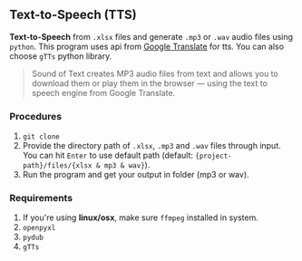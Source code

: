 ## Text-to-Speech (TTS)
**Text-to-Speech** from `.xlsx` files and generate `.mp3` or `.wav` audio files using `python`. This program uses api from [Google Translate](https://translate.google.com/) for tts. You can also choose `gTTs` python library.

> Sound of Text creates MP3 audio files from text and allows you to download them or play them in the browser — using the text to speech engine from Google Translate.

### Procedures
1. ```git clone```
2. Provide the directory path of `.xlsx`, `.mp3` and `.wav` files through input. You can hit `Enter` to use default path (default: `{project-path}/files/{xlsx & mp3 & wav}`).
3. Run the program and get your output in folder (mp3 or wav).

### Requirements
1. If you're using **linux/osx**, make sure `ffmpeg` installed in system.
2. `openpyxl`
3. `pydub`
4. `gTTs`
